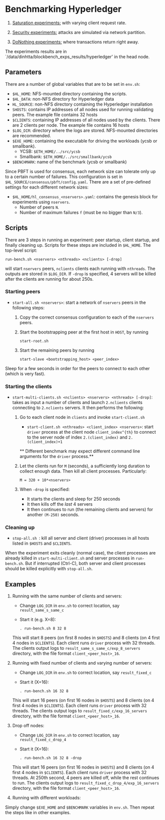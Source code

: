 # Benchmarking Hyperledger

1. [Saturation experiments:](saturation_exps.md) with varying client request rate. 

2. [Security experiments:](security_exps.md) attacks are simulated via network partition. 

3. [DoNothing experiments:](donothing_exps.md) where transactions return right away. 

The experiments results are in `/data/dinhtta/blockbench_exps_results/hyperledger' in the head node. 


## Parameters
There are a number of global variables that are to be set in `env.sh`:
+ `$HL_HOME`: NFS-mounted directory containing the scripts.
+ `$HL_DATA`: non-NFS directory for Hyperledger data
+ `HL_SOURCE`: non-NFS directory containing the Hyperledger installation
+ `SHOSTS`: contains IP addresses of all nodes used for running validating peers. The
example file contains 32 hosts 
+ `$CLIENTS`: containing IP addresses of all nodes used by the clients. There are 2 clients per
node. The example file contains 16 hosts
+ `$LOG_DIR`: directory where the logs are stored. NFS-mounted directories are recommended.  
+ `$EXE_HOME`: containing the executable for driving the workloads (ycsb or smallbank). 
    + YCSB: `$ETH_HOME/../src/ycsb`
    + Smallbank: `$ETH_HOME/../src/smallbank/ycsb`
+ `$BENCHMARK`: name of the benchmark (ycsb or smallbank)

Since PBFT is used for consensus, each network size can tolerate only up to a certain number of failures. This
configuration is set in `$HL_SOURCE/consensus/pbft/config.yaml`. There are a set of pre-defined settings for
each different network sizes: 

+ `$HL_HOME/hl_consensus_<nservers>.yaml`: contains the genesis block for experiments using `nservers`. 
    + Number of peers `N`. 
    + Number of maximum failures `f` (must be no bigger than `N/3`). 
    
## Scripts
There are 3 steps in running an experiment: peer startup, client startup, and finally
cleaning up. Scripts for these steps are included in `$HL_HOME`. The top-level script:

    run-bench.sh <nservers> <nthreads> <nclients> [-drop]

will start `nservers` peers, `nclients` clients each running with `nthreads`. The outputs are stored in
`$LOG_DIR`. If `-drop` is specified, 4 servers will be killed after the clients are running for about 250s.  

### Starting peers
+ `start-all.sh <nservers>`: start a network of `nservers` peers in the following steps:
    1. Copy the correct consensus configuration to each of the `nservers` peers. 
    2. Start the bootstrapping peer at the first host in `HOST`, by running 
    
        `start-root.sh`

    3. Start the remaining peers by running 
    
        `start-slave <bootstrapping_host> <peer_index>`     

Sleep for a few seconds in order for the peers to connect to each other (which is very fast). 

### Starting the clients
+ `start-multi-clients.sh <nclients> <nservers> <nthreads> [-drop]`: takes as input a number of clients and
launch `2.nclients` clients connecting to `2.nclients` servers. It then performs the following:
    1. Go to each client node in `clients` and invoke `start-client.sh` 
        + `start-client.sh <nthreads> <client_index> <nservers>`: start `driver` process at the client node
       `client_index^{th}` to connect to the server node of index `2.(client_index)` and `2.(client_index)+1`

       ** Different benchmark may expect different command line arguments for the `driver` process.**

    2. Let the clients run for `M` (seconds), a sufficiently long duration to collect enough data. Then kill
    all client processes. Particularly:

        `M = 320 + 10*<nservers>`
    3. When `-drop` is specified:
        + It starts the clients and sleep for 250 seconds 
        + It then kills off the *last* 4 servers
        + It then continues to run (the remaining clients and servers) for another `(M-250)` seconds. 

### Cleaning up
+ `stop-all.sh `: kill all server and client (driver) processes in all hosts listed in `$HOSTS` and `$CLIENTS`. 

When the experiment exits cleanly (normal case), the client processes are already killed in
`start-multi-client.sh` and server processes in `run-bench.sh`. But if interrupted (Ctrl-C), both server and
client processes should be killed explicitly with `stop-all.sh`.


## Examples

1. Running with the same number of clients and servers: 
    + Change `LOG_DIR` in `env.sh` to correct location, say `result_same_s_same_c`
    + Start it (e.g. X=8): 

        `. run-bench.sh 8 32 8`

    This will start 8 peers (on first 8 nodes in `$HOSTS`) and 8 clients (on 4 first 4 nodes in `$CLIENTS`).
    Each client runs `driver` process with 32 threads. The clients output logs to
    `result_same_s_same_c/exp_8_servers` directory, with the file format `client_<peer_host>_16`.   

2. Running with fixed number of clients and varying number of servers: 
    + Change `LOG_DIR` in `env.sh` to correct location, say `result_fixed_c`
    + Start it (X=16): 

        `. run-bench.sh 16 32 8`

    This will start 16 peers (on first 16 nodes in `$HOSTS`) and 8 clients (on 4 first 4 nodes in
    `$CLIENTS`). Each client runs `driver` process with 32 threads. The clients output logs to
    `result_fixed_c/exp_16_servers` directory, with the file format `client_<peer_host>_16`.   


3. Drop off nodes:
    + Change `LOG_DIR` in `env.sh` to correct location, say `result_fixed_c_drop_4`
    + Start it (X=16): 

        `. run-bench.sh 16 32 8 -drop`

    This will start 16 peers (on first 16 nodes in `$HOSTS`) and 8 clients (on 4 first 4 nodes in
    `$CLIENTS`). Each client runs `driver` process with 32 threads. At 250th second, 4 peers are killed off,
    while the rest continues to run. The clients output logs to `result_fixed_c_drop_4/exp_16_servers`
      directory, with the file format `client_<peer_host>_16`.   

4. Running with different workloads:

Simply change `$EXE_HOME` and `$BENCHMARK` variables in `env.sh`. Then repeat the steps like in other
examples.  
